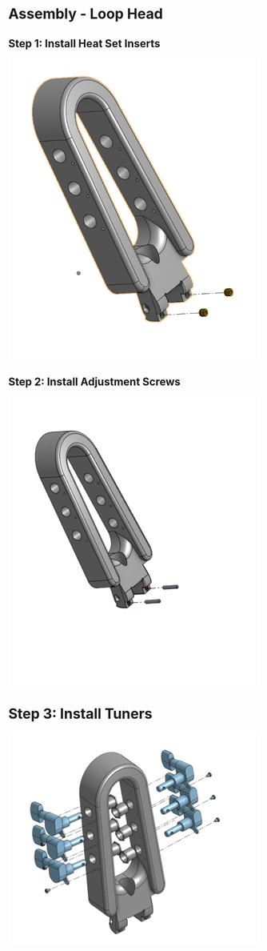 # Assembly - Loop Head

## Step 1: Install Heat Set Inserts
![](./exploded%20views/Step%201%20-%20Insert%20Heat%20Set%20Inserts.png)

## Step 2: Install Adjustment Screws
![](./exploded%20views/Step%202%20-%20Insert%20adjustment%20screws.png)

# Step 3: Install Tuners
![](./exploded%20views/Step%203%20-%20Install%20Tuners.png)